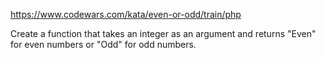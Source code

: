 https://www.codewars.com/kata/even-or-odd/train/php

Create a function that takes an integer as an argument and returns "Even" for even numbers or "Odd" for odd numbers.
